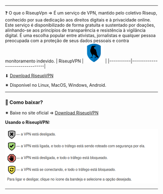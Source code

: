 ***
❓ O que o RiseupVpn ⇒ É um serviço de VPN, mantido pelo coletivo Riseup, conhecido por sua dedicação aos direitos digitais e à privacidade online. Este serviço é disponibilizado de forma gratuita e sustentado por doações, alinhando-se aos princípios de transparência e resistência à vigilância digital. É uma escolha popular entre ativistas, jornalistas e qualquer pessoa preocupada com a proteção de seus dados pessoais e contra monitoramento indevido.
| RiseupVPN | ![riseupvpn-icon](/assets/imgs/riseupVPN/riseup-icon.png) | 
|-----------|---------------------------------|

⬇ [Download RiseupVPN](https://riseup.net/pt/vpn)

✷ Disponível no Linux, MacOS, Windows, Android.
***

### 🤔 Como baixar? 
✷ Baixe no site oficial ⇒ [Download RiseupVPN](https://riseup.net/pt/vpn)

**Usando o RiseupVPN:**

![status-vpn](/assets/imgs/riseupVPN/image.png)
***

